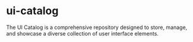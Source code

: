 # ui-catalog
The UI Catalog is a comprehensive repository designed to store, manage, and showcase a diverse collection of user interface elements.
